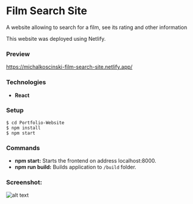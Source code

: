# Film Search Site
A website allowing to search for a film, see its rating and other information

This website was deployed using Netlify.

### Preview
https://michalkoscinski-film-search-site.netlify.app/

### Technologies
- **React**


### Setup
```
$ cd Portfolio-Website
$ npm install
$ npm start

```

### Commands
- **npm start:** Starts the frontend on address localhost:8000.
- **npm run build:** Builds application to `/build` folder.

### Screenshot:


![alt text](https://i.ibb.co/K97KWSV/films-searcher.png)

